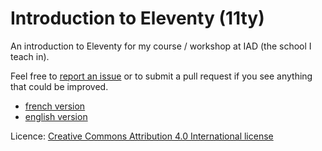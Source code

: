 # Introduction to Eleventy (11ty)

An introduction to Eleventy for my course / workshop at IAD (the school I teach in).

Feel free to [report an issue](https://github.com/jeromecoupe/iad_eleventy_introduction/issues) or to submit a pull request if you see anything that could be improved.

- [french version](https://github.com/jeromecoupe/iad_eleventy_introduction/blob/master/eleventy_introduction_fr.md)
- [english version](https://github.com/jeromecoupe/iad_eleventy_introduction/blob/master/eleventy_introduction_en.md)

Licence: [Creative Commons Attribution 4.0 International license](https://creativecommons.org/licenses/by/4.0/)
